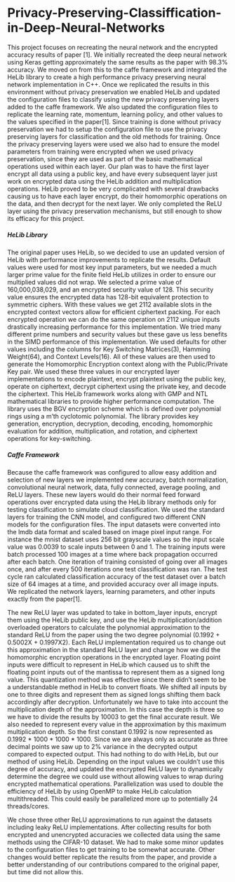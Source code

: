 # Privacy-Preserving-Classiffication-in-Deep-Neural-Networks

This project focuses on recreating the neural network and the encrypted accuracy results of paper [1].  We initially recreated the deep neural network using Keras getting approximately the same results as the paper with 98.3% accuracy.  We moved on from this to the caffe framework and integrated the HeLib library to create a high performance privacy preserving neural network implementation in C++.  Once we replicated the results in this environment without privacy preservation we enabled HeLib and updated the configuration files to classify using the new privacy preserving layers added to the caffe framework.  We also updated the configuration files to replicate the learning rate, momentum, learning policy, and other values to the values specified in the paper[1].  Since training is done without privacy preservation we had to setup the configuration file to use the privacy preserving layers for classification and the old methods for training.  Once the privacy preserving layers were used we also had to ensure the model parameters from training were encrypted when we used privacy preservation, since they are used as part of the basic mathematical operations used within each layer.  Our plan was to have the first layer encrypt all data using a public key, and have every subsequent layer just work on encrypted data using the HeLib addition and multiplication operations.  HeLib proved to be very complicated with several drawbacks causing us to have each layer encrypt, do their homomorphic operations on the data, and then decrypt for the next layer.  We only completed the ReLU layer using the privacy preservation mechanisms, but still enough to show its efficacy for this project.
##### HeLib Library
The original paper uses HeLib, so we decided to use an updated version of HeLib with performance improvements to replicate the results.  Default values were used for most key input parameters, but we needed a much larger prime value for the finite field HeLib utilizes in order to ensure our multiplied values did not wrap.  We selected a prime value of 160,000,038,029, and an encrypted security value of 128.  This security value ensures the encrypted data has 128-bit equivalent protection to symmetric ciphers.  With these values we get 2112 available slots in the encrypted context vectors allow for efficient ciphertext packing.  For each encrypted operation we can do the same operation on 2112 unique inputs drastically increasing performance for this implementation.  We tried many different prime numbers and security values but these gave us less benefits in the SIMD performance of this implementation.  We used defaults for other values including the columns for Key Switching Matrices(3), Hamming Weight(64), and Context Levels(16).  All of these values are then used to generate the Homomorphic Encryption context along with the Public/Private Key pair.  We used these three values in our encrypted layer implementations to encode plaintext, encrypt plaintext using the public key, operate on ciphertext, decrypt ciphertext using the private key, and decode the ciphertext.  This HeLib framework works along with GMP and NTL mathematical libraries to provide higher performance computation.  The library uses the BGV encryption scheme which is defined over polynomial rings using a m’th cyclotomic polynomial.  The library provides key generation, encryption, decryption, decoding, encoding, homomorphic evaluation for addition, multiplication, and rotation, and ciphertext operations for key-switching.
##### Caffe Framework
Because the caffe framework was configured to allow easy addition and selection of new layers we implemented new accuracy, batch normalization, convolutional neural network, data, fully connected, average pooling, and ReLU layers.  These new layers would do their normal feed forward operations over encrypted data using the HeLib library methods only for testing classification to simulate cloud classification.  We used the standard layers for training the CNN model, and configured two different CNN models for the configuration files.  The input datasets were converted into the lmdb data format and scaled based on image pixel input range.  For instance the mnist dataset uses 256 bit grayscale values so the input scale value was 0.0039 to scale inputs between 0 and 1.  The training inputs were batch processed 100 images at a time where back propagation occurred after each batch.  One iteration of training consisted of going over all images once, and after every 500 iterations one test classification was ran.  The test cycle ran calculated classification accuracy of the test dataset over a batch size of 64 images at a time, and provided accuracy over all image inputs.  We replicated the network layers, learning parameters, and other inputs exactly from the paper[1].

The new ReLU layer was updated to take in bottom_layer inputs, encrypt them using the HeLib public key, and use the HeLib multiplication/addition overloaded operators to calculate the polynomial approximation to the standard ReLU from the paper using the two degree polynomial (0.1992 + 0.5002X + 0.1997X2).  Each ReLU implementation required us to change out this approximation in the standard ReLU layer and change how we did the homomorphic encryption operations in the encrypted layer.    Floating point inputs were difficult to represent in HeLib which caused us to shift the floating point inputs out of the mantissa to represent them as a signed long value.  This quantization method was effective since there didn’t seem to be a understandable method in HeLib to convert floats.  We shifted all inputs by one to three digits and represent them as signed longs shifting them back accordingly after decryption.  Unfortunately we have to take into account the multiplication depth of the approximation.  In this case the depth is three so we have to divide the results by 10003  to get the final accurate result.  We also needed to represent every value in the approximation by this maximum multiplication depth.  So the first constant 0.1992 is now represented as 0.1992 * 1000 * 1000 * 1000.  Since we are always only as accurate as three decimal points we saw up to 2% variance in the decrypted output compared to expected output.  This had nothing to do with HeLib, but our method of using HeLib.  Depending on the input values we couldn’t use this degree of accuracy, and updated the encrypted ReLU layer to dynamically determine the degree we could use without allowing values to wrap during encrypted mathematical operations.  Parallelization was used to double the efficiency of HeLib by using OpenMP to make HeLib calculation multithreaded.  This could easily be parallelized more up to potentially 24 threads/cores.

We chose three other ReLU approximations to run against the datasets including leaky ReLU implementations.  After collecting results for both encrypted and unencrypted accuracies we collected data using the same methods using the CIFAR-10 dataset.  We had to make some minor updates to the configuration files to get training to be somewhat accurate.  Other changes would better replicate the results from the paper, and provide a better understanding of our contributions compared to the original paper, but time did not allow this.
